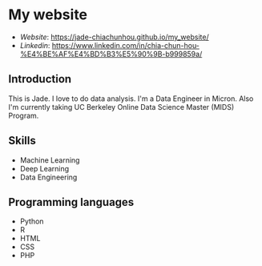 # My website

- *Website*:
https://jade-chiachunhou.github.io/my_website/
- *Linkedin*: 
https://www.linkedin.com/in/chia-chun-hou-%E4%BE%AF%E4%BD%B3%E5%90%9B-b999859a/

## Introduction
This is Jade. I love to do data analysis. I'm a Data Engineer in Micron. Also I'm currently taking UC Berkeley Online Data Science Master (MIDS) Program.

## Skills
- Machine Learning
- Deep Learning
- Data Engineering

## Programming languages
- Python 
- R
- HTML
- CSS
- PHP
